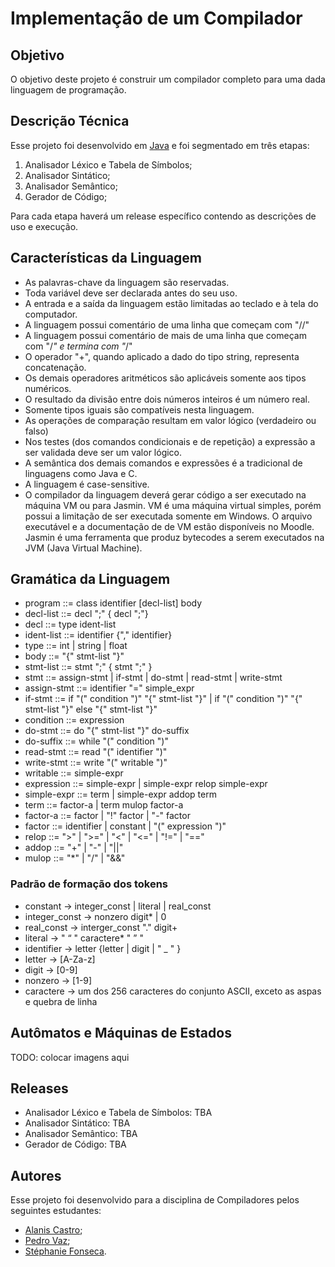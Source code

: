 # Implementação de um Compilador

## Objetivo
O objetivo deste projeto é construir um compilador completo para uma dada linguagem de programação.

## Descrição Técnica
Esse projeto foi desenvolvido em [Java](https://download.oracle.com/java/20/latest/jdk-20_windows-x64_bin.exe) e foi segmentado em três etapas:

1. Analisador Léxico e Tabela de Símbolos;
2. Analisador Sintático;
3. Analisador Semântico;
4. Gerador de Código;

Para cada etapa haverá um release específico contendo as descrições de uso e execução.

## Características da Linguagem
- As palavras-chave da linguagem são reservadas.
- Toda variável deve ser declarada antes do seu uso.
- A entrada e a saída da linguagem estão limitadas ao teclado e à tela do computador.
- A linguagem possui comentário de uma linha que começam com "//"
- A linguagem possui comentário de mais de uma linha que começam com "/*" e termina com "*/"
- O operador "+", quando aplicado a dado do tipo string, representa concatenação.
- Os demais operadores aritméticos são aplicáveis somente aos tipos numéricos.
- O resultado da divisão entre dois números inteiros é um número real.
- Somente tipos iguais são compatíveis nesta linguagem.
- As operações de comparação resultam em valor lógico (verdadeiro ou falso)
- Nos testes (dos comandos condicionais e de repetição) a expressão a ser validada deve ser um valor lógico.
- A semântica dos demais comandos e expressões é a tradicional de linguagens como Java e C.
- A linguagem é case-sensitive.
- O compilador da linguagem deverá gerar código a ser executado na máquina VM ou para Jasmin. VM é uma máquina virtual simples, porém possui a limitação de ser executada somente em Windows. O arquivo executável e a documentação de de VM estão disponíveis no Moodle. Jasmin é uma ferramenta que produz bytecodes a serem executados na JVM (Java Virtual Machine).

## Gramática da Linguagem
- program ::= class identifier [decl-list] body
- decl-list ::= decl ";" { decl ";"}
- decl ::= type ident-list
- ident-list ::= identifier {"," identifier}
- type ::= int | string | float
- body ::= "{" stmt-list "}"
- stmt-list ::= stmt ";" { stmt ";" }
- stmt ::= assign-stmt | if-stmt | do-stmt | read-stmt | write-stmt
- assign-stmt ::= identifier "=" simple_expr
- if-stmt ::= if "(" condition ")" "{" stmt-list "}"  | if "(" condition ")" "{" stmt-list "}" else "{" stmt-list "}"
- condition ::= expression
- do-stmt ::= do "{" stmt-list "}" do-suffix
- do-suffix ::= while "(" condition ")"
- read-stmt ::= read "(" identifier ")"
- write-stmt ::= write "(" writable ")"
- writable ::= simple-expr
- expression ::= simple-expr | simple-expr relop simple-expr
- simple-expr ::= term | simple-expr addop term
- term ::= factor-a | term mulop factor-a
- factor-a ::= factor | "!" factor | "-" factor
- factor ::= identifier | constant | "(" expression ")"
- relop ::= ">" | ">=" | "<" | "<=" | "!=" | "=="
- addop ::= "+" | "-" | "||"
- mulop ::= "*" | "/" | "&&"

### Padrão de formação dos tokens
- constant → integer_const | literal | real_const
- integer_const → nonzero digit* | 0
- real_const → interger_const "." digit+
- literal → " “ " caractere* " ” "
- identifier → letter {letter | digit | " _ " }
- letter → [A-Za-z]
- digit → [0-9]
- nonzero → [1-9]
- caractere → um dos 256 caracteres do conjunto ASCII, exceto as aspas e quebra de linha

## Autômatos e Máquinas de Estados
TODO: colocar imagens aqui

## Releases
- Analisador Léxico e Tabela de Símbolos: TBA
- Analisador Sintático: TBA
- Analisador Semântico: TBA
- Gerador de Código: TBA

## Autores
Esse projeto foi desenvolvido para a disciplina de Compiladores pelos seguintes estudantes:
- [Alanis Castro](https://github.com/alaniscastro);
- [Pedro Vaz](https://github.com/vazConnected);
- [Stéphanie Fonseca](https://github.com/steponnie).

